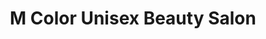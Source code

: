 ---
title: "M Color Unisex Beauty Salon"
url: /jersey-city/m-color-unisex-beauty-salon/
shop: Friseur
---